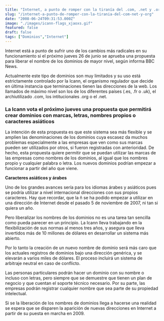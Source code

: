 ```yaml
---
title: "Internet, a punto de romper con la tiranía del .com, .net y .org"
slug: "/internet-a-punto-de-romper-con-la-tirania-del-com-net-y-org"
date: "2008-06-24T09:31:53.000Z"
image: "./images/icann-flags_xjaoxs.gif"
featured: false
draft: false
tags: ["Dominios","Internet"]
---
```



Internet está a punto de sufrir uno de los cambios más radicales en su funcionamiento si el próximo jueves 26 de junio se aprueba una propuesta para liberar el nombre de los dominios de mayor nivel, según informa BBC News.

Actualmente este tipo de dominios son muy limitados y su uso está estrictamente controlado por la Icann, el organismo regulador que decide en última instancia que terminaciones tienen las direcciones de la web. Los llamados de máximo nivel son los de los diferentes países (.es, .fr o .uk), el archiutilizado .com, los intitucionales .org o el .net.

### La Icann vota el próximo jueves una propuesta que permitirá crear dominios con marcas, letras, nombres propios o caracteres asiáticos

La intención de esta propuesta es que este sistema sea más flexible y se amplíen las denominaciones de los dominios cuya escasez da muchos problemas especialmente a las empresas que ven como sus marcas pueden ser utilizados por otros, si fueron registradas con anterioridad. De hecho, esta propuesta quiere permitir que se puedan utilizar las marcas de las empresas como nombres de los dominios, al igual que los nombres propio y cualquier palabra o letra. Los nuevos dominios podrían empezar a funcionar a partir del año que viene.

**Caracteres asiáticos y árabes**

Uno de los grandes avances sería para los idiomas árabes y asiáticos pues se podría utilizar a nivel internacional direcciones con sus propios caracteres. Hay que recordar, que la ñ se ha podido empezar a utilizar en una dirección de Internet desde el pasado 5 de noviembre de 2007, ni tan si quiera un año.

Pero liberalizar los nombres de los dominios no es una tarea tan sencilla como pueda parecer en un principio. La Icann lleva trabajando en la flexibilización de sus normas al menos tres años, y asegura que lleva invertidos más de 10 millones de dólares en desarrollar un sistema más abierto.

Por lo tanto la creación de un nuevo nombre de dominio será más caro que los actuales registros de dominios bajo una dirección genérica, y se elevarán a varios miles de dólares. El proceso incluirá un sistema de arbitraje neutral en caso de conflicto.

Las personas particulares podrán hacer un dominio con su nombre o incluso con letras, pero siempre que se demuestre que tienen un plan de negocio y que cuentan el soporte técnico necesario. Por su parte, las empresas podrán registrar cualquier nombre que sea parte de su propiedad intelectual.

Si se la liberación de los nombres de dominios llega a hacerse una realidad se espera que se disparen la aparición de nuevas direcciones en Internet a partir de su puesta en marcha en 2009.



